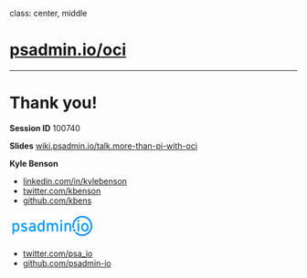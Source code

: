 class: center, middle

# [psadmin.io/oci](https://psadmin.io/oci)

---

# Thank you!

**Session ID** 100740

**Slides** [wiki.psadmin.io/talk.more-than-pi-with-oci](https://wiki.psadmin.io/talk.more-than-pi-with-oci)

**Kyle Benson**
* [linkedin.com/in/kylebenson](https://www.linkedin.com/in/kylebenson)
* [twitter.com/kbenson](https://twitter.com/kbenson)
* [github.com/kbens](https://github.com/kbens)

[![psadmin.io](images/psadmin_io_blue.png)](https://psadmin.io)
* [twitter.com/psa_io](https://twitter.com/psa_io)
* [github.com/psadmin-io](https://github.com/psadmin-io)